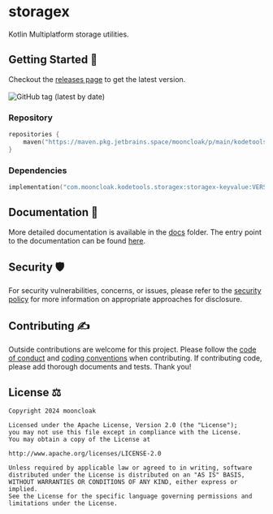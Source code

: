 # storagex

Kotlin Multiplatform storage utilities.

## Getting Started 🏁

Checkout the [releases page](https://github.com/mooncloak/storagex/releases) to get the latest
version.
<br/><br/>
<img alt="GitHub tag (latest by date)" src="https://img.shields.io/github/v/tag/mooncloak/storagex">

### Repository

```kotlin
repositories {
    maven("https://maven.pkg.jetbrains.space/mooncloak/p/main/kodetools")
}
```

### Dependencies

```kotlin
implementation("com.mooncloak.kodetools.storagex:storagex-keyvalue:VERSION")
```

## Documentation 📃

More detailed documentation is available in the [docs](docs/) folder. The entry point to the
documentation can be
found [here](docs/index.md).

## Security 🛡️

For security vulnerabilities, concerns, or issues, please refer to
the [security policy](SECURITY.md) for more
information on appropriate approaches for disclosure.

## Contributing ✍️

Outside contributions are welcome for this project. Please follow
the [code of conduct](CODE_OF_CONDUCT.md)
and [coding conventions](CODING_CONVENTIONS.md) when contributing. If contributing code, please add
thorough documents
and tests. Thank you!

## License ⚖️

```
Copyright 2024 mooncloak

Licensed under the Apache License, Version 2.0 (the "License");
you may not use this file except in compliance with the License.
You may obtain a copy of the License at

http://www.apache.org/licenses/LICENSE-2.0

Unless required by applicable law or agreed to in writing, software
distributed under the License is distributed on an "AS IS" BASIS,
WITHOUT WARRANTIES OR CONDITIONS OF ANY KIND, either express or implied.
See the License for the specific language governing permissions and
limitations under the License.
```
